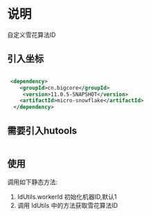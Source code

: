 # 说明

自定义雪花算法ID

## 引入坐标
```xml

 <dependency>
    <groupId>cn.bigcore</groupId>
     <version>11.0.5-SNAPSHOT</version>
    <artifactId>micro-snowflake</artifactId>
  </dependency>

```
     
     
     
## 需要引入hutools

```xml


```


## 使用

调用如下静态方法:

1. IdUtils.workerId 初始化机器ID,默认1
2. 调用 IdUtils 中的方法获取雪花算法ID